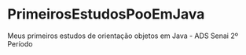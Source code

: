 # PrimeirosEstudosPooEmJava
Meus primeiros estudos de orientação objetos em Java - ADS Senai 2º Período
